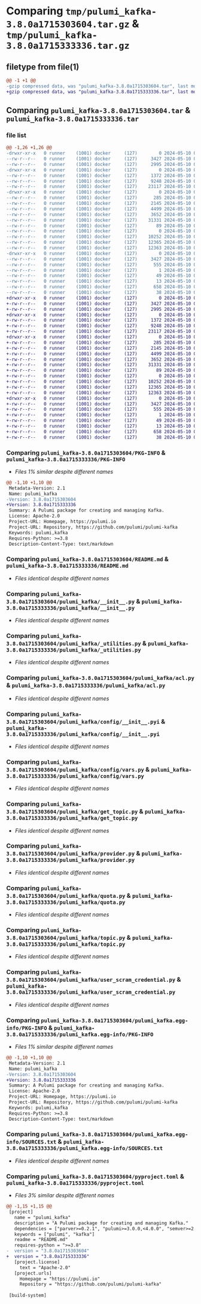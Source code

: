 # Comparing `tmp/pulumi_kafka-3.8.0a1715303604.tar.gz` & `tmp/pulumi_kafka-3.8.0a1715333336.tar.gz`

## filetype from file(1)

```diff
@@ -1 +1 @@
-gzip compressed data, was "pulumi_kafka-3.8.0a1715303604.tar", last modified: Fri May 10 01:32:22 2024, max compression
+gzip compressed data, was "pulumi_kafka-3.8.0a1715333336.tar", last modified: Fri May 10 09:31:52 2024, max compression
```

## Comparing `pulumi_kafka-3.8.0a1715303604.tar` & `pulumi_kafka-3.8.0a1715333336.tar`

### file list

```diff
@@ -1,26 +1,26 @@
-drwxr-xr-x   0 runner    (1001) docker     (127)        0 2024-05-10 01:32:22.198117 pulumi_kafka-3.8.0a1715303604/
--rw-r--r--   0 runner    (1001) docker     (127)     3427 2024-05-10 01:32:22.198117 pulumi_kafka-3.8.0a1715303604/PKG-INFO
--rw-r--r--   0 runner    (1001) docker     (127)     2995 2024-05-10 01:32:14.000000 pulumi_kafka-3.8.0a1715303604/README.md
-drwxr-xr-x   0 runner    (1001) docker     (127)        0 2024-05-10 01:32:22.198117 pulumi_kafka-3.8.0a1715303604/pulumi_kafka/
--rw-r--r--   0 runner    (1001) docker     (127)     1372 2024-05-10 01:32:14.000000 pulumi_kafka-3.8.0a1715303604/pulumi_kafka/__init__.py
--rw-r--r--   0 runner    (1001) docker     (127)     9248 2024-05-10 01:32:14.000000 pulumi_kafka-3.8.0a1715303604/pulumi_kafka/_utilities.py
--rw-r--r--   0 runner    (1001) docker     (127)    23117 2024-05-10 01:32:14.000000 pulumi_kafka-3.8.0a1715303604/pulumi_kafka/acl.py
-drwxr-xr-x   0 runner    (1001) docker     (127)        0 2024-05-10 01:32:22.198117 pulumi_kafka-3.8.0a1715303604/pulumi_kafka/config/
--rw-r--r--   0 runner    (1001) docker     (127)      285 2024-05-10 01:32:14.000000 pulumi_kafka-3.8.0a1715303604/pulumi_kafka/config/__init__.py
--rw-r--r--   0 runner    (1001) docker     (127)     2145 2024-05-10 01:32:14.000000 pulumi_kafka-3.8.0a1715303604/pulumi_kafka/config/__init__.pyi
--rw-r--r--   0 runner    (1001) docker     (127)     4499 2024-05-10 01:32:14.000000 pulumi_kafka-3.8.0a1715303604/pulumi_kafka/config/vars.py
--rw-r--r--   0 runner    (1001) docker     (127)     3652 2024-05-10 01:32:14.000000 pulumi_kafka-3.8.0a1715303604/pulumi_kafka/get_topic.py
--rw-r--r--   0 runner    (1001) docker     (127)    31331 2024-05-10 01:32:14.000000 pulumi_kafka-3.8.0a1715303604/pulumi_kafka/provider.py
--rw-r--r--   0 runner    (1001) docker     (127)       89 2024-05-10 01:32:14.000000 pulumi_kafka-3.8.0a1715303604/pulumi_kafka/pulumi-plugin.json
--rw-r--r--   0 runner    (1001) docker     (127)        0 2024-05-10 01:32:14.000000 pulumi_kafka-3.8.0a1715303604/pulumi_kafka/py.typed
--rw-r--r--   0 runner    (1001) docker     (127)    10252 2024-05-10 01:32:14.000000 pulumi_kafka-3.8.0a1715303604/pulumi_kafka/quota.py
--rw-r--r--   0 runner    (1001) docker     (127)    12365 2024-05-10 01:32:14.000000 pulumi_kafka-3.8.0a1715303604/pulumi_kafka/topic.py
--rw-r--r--   0 runner    (1001) docker     (127)    12363 2024-05-10 01:32:14.000000 pulumi_kafka-3.8.0a1715303604/pulumi_kafka/user_scram_credential.py
-drwxr-xr-x   0 runner    (1001) docker     (127)        0 2024-05-10 01:32:22.198117 pulumi_kafka-3.8.0a1715303604/pulumi_kafka.egg-info/
--rw-r--r--   0 runner    (1001) docker     (127)     3427 2024-05-10 01:32:22.000000 pulumi_kafka-3.8.0a1715303604/pulumi_kafka.egg-info/PKG-INFO
--rw-r--r--   0 runner    (1001) docker     (127)      555 2024-05-10 01:32:22.000000 pulumi_kafka-3.8.0a1715303604/pulumi_kafka.egg-info/SOURCES.txt
--rw-r--r--   0 runner    (1001) docker     (127)        1 2024-05-10 01:32:22.000000 pulumi_kafka-3.8.0a1715303604/pulumi_kafka.egg-info/dependency_links.txt
--rw-r--r--   0 runner    (1001) docker     (127)       49 2024-05-10 01:32:22.000000 pulumi_kafka-3.8.0a1715303604/pulumi_kafka.egg-info/requires.txt
--rw-r--r--   0 runner    (1001) docker     (127)       13 2024-05-10 01:32:22.000000 pulumi_kafka-3.8.0a1715303604/pulumi_kafka.egg-info/top_level.txt
--rw-r--r--   0 runner    (1001) docker     (127)      658 2024-05-10 01:32:14.000000 pulumi_kafka-3.8.0a1715303604/pyproject.toml
--rw-r--r--   0 runner    (1001) docker     (127)       38 2024-05-10 01:32:22.198117 pulumi_kafka-3.8.0a1715303604/setup.cfg
+drwxr-xr-x   0 runner    (1001) docker     (127)        0 2024-05-10 09:31:52.613854 pulumi_kafka-3.8.0a1715333336/
+-rw-r--r--   0 runner    (1001) docker     (127)     3427 2024-05-10 09:31:52.613854 pulumi_kafka-3.8.0a1715333336/PKG-INFO
+-rw-r--r--   0 runner    (1001) docker     (127)     2995 2024-05-10 09:31:46.000000 pulumi_kafka-3.8.0a1715333336/README.md
+drwxr-xr-x   0 runner    (1001) docker     (127)        0 2024-05-10 09:31:52.613854 pulumi_kafka-3.8.0a1715333336/pulumi_kafka/
+-rw-r--r--   0 runner    (1001) docker     (127)     1372 2024-05-10 09:31:46.000000 pulumi_kafka-3.8.0a1715333336/pulumi_kafka/__init__.py
+-rw-r--r--   0 runner    (1001) docker     (127)     9248 2024-05-10 09:31:46.000000 pulumi_kafka-3.8.0a1715333336/pulumi_kafka/_utilities.py
+-rw-r--r--   0 runner    (1001) docker     (127)    23117 2024-05-10 09:31:46.000000 pulumi_kafka-3.8.0a1715333336/pulumi_kafka/acl.py
+drwxr-xr-x   0 runner    (1001) docker     (127)        0 2024-05-10 09:31:52.613854 pulumi_kafka-3.8.0a1715333336/pulumi_kafka/config/
+-rw-r--r--   0 runner    (1001) docker     (127)      285 2024-05-10 09:31:46.000000 pulumi_kafka-3.8.0a1715333336/pulumi_kafka/config/__init__.py
+-rw-r--r--   0 runner    (1001) docker     (127)     2145 2024-05-10 09:31:46.000000 pulumi_kafka-3.8.0a1715333336/pulumi_kafka/config/__init__.pyi
+-rw-r--r--   0 runner    (1001) docker     (127)     4499 2024-05-10 09:31:46.000000 pulumi_kafka-3.8.0a1715333336/pulumi_kafka/config/vars.py
+-rw-r--r--   0 runner    (1001) docker     (127)     3652 2024-05-10 09:31:46.000000 pulumi_kafka-3.8.0a1715333336/pulumi_kafka/get_topic.py
+-rw-r--r--   0 runner    (1001) docker     (127)    31331 2024-05-10 09:31:46.000000 pulumi_kafka-3.8.0a1715333336/pulumi_kafka/provider.py
+-rw-r--r--   0 runner    (1001) docker     (127)       89 2024-05-10 09:31:46.000000 pulumi_kafka-3.8.0a1715333336/pulumi_kafka/pulumi-plugin.json
+-rw-r--r--   0 runner    (1001) docker     (127)        0 2024-05-10 09:31:46.000000 pulumi_kafka-3.8.0a1715333336/pulumi_kafka/py.typed
+-rw-r--r--   0 runner    (1001) docker     (127)    10252 2024-05-10 09:31:46.000000 pulumi_kafka-3.8.0a1715333336/pulumi_kafka/quota.py
+-rw-r--r--   0 runner    (1001) docker     (127)    12365 2024-05-10 09:31:46.000000 pulumi_kafka-3.8.0a1715333336/pulumi_kafka/topic.py
+-rw-r--r--   0 runner    (1001) docker     (127)    12363 2024-05-10 09:31:46.000000 pulumi_kafka-3.8.0a1715333336/pulumi_kafka/user_scram_credential.py
+drwxr-xr-x   0 runner    (1001) docker     (127)        0 2024-05-10 09:31:52.613854 pulumi_kafka-3.8.0a1715333336/pulumi_kafka.egg-info/
+-rw-r--r--   0 runner    (1001) docker     (127)     3427 2024-05-10 09:31:52.000000 pulumi_kafka-3.8.0a1715333336/pulumi_kafka.egg-info/PKG-INFO
+-rw-r--r--   0 runner    (1001) docker     (127)      555 2024-05-10 09:31:52.000000 pulumi_kafka-3.8.0a1715333336/pulumi_kafka.egg-info/SOURCES.txt
+-rw-r--r--   0 runner    (1001) docker     (127)        1 2024-05-10 09:31:52.000000 pulumi_kafka-3.8.0a1715333336/pulumi_kafka.egg-info/dependency_links.txt
+-rw-r--r--   0 runner    (1001) docker     (127)       49 2024-05-10 09:31:52.000000 pulumi_kafka-3.8.0a1715333336/pulumi_kafka.egg-info/requires.txt
+-rw-r--r--   0 runner    (1001) docker     (127)       13 2024-05-10 09:31:52.000000 pulumi_kafka-3.8.0a1715333336/pulumi_kafka.egg-info/top_level.txt
+-rw-r--r--   0 runner    (1001) docker     (127)      658 2024-05-10 09:31:46.000000 pulumi_kafka-3.8.0a1715333336/pyproject.toml
+-rw-r--r--   0 runner    (1001) docker     (127)       38 2024-05-10 09:31:52.613854 pulumi_kafka-3.8.0a1715333336/setup.cfg
```

### Comparing `pulumi_kafka-3.8.0a1715303604/PKG-INFO` & `pulumi_kafka-3.8.0a1715333336/PKG-INFO`

 * *Files 1% similar despite different names*

```diff
@@ -1,10 +1,10 @@
 Metadata-Version: 2.1
 Name: pulumi_kafka
-Version: 3.8.0a1715303604
+Version: 3.8.0a1715333336
 Summary: A Pulumi package for creating and managing Kafka.
 License: Apache-2.0
 Project-URL: Homepage, https://pulumi.io
 Project-URL: Repository, https://github.com/pulumi/pulumi-kafka
 Keywords: pulumi,kafka
 Requires-Python: >=3.8
 Description-Content-Type: text/markdown
```

### Comparing `pulumi_kafka-3.8.0a1715303604/README.md` & `pulumi_kafka-3.8.0a1715333336/README.md`

 * *Files identical despite different names*

### Comparing `pulumi_kafka-3.8.0a1715303604/pulumi_kafka/__init__.py` & `pulumi_kafka-3.8.0a1715333336/pulumi_kafka/__init__.py`

 * *Files identical despite different names*

### Comparing `pulumi_kafka-3.8.0a1715303604/pulumi_kafka/_utilities.py` & `pulumi_kafka-3.8.0a1715333336/pulumi_kafka/_utilities.py`

 * *Files identical despite different names*

### Comparing `pulumi_kafka-3.8.0a1715303604/pulumi_kafka/acl.py` & `pulumi_kafka-3.8.0a1715333336/pulumi_kafka/acl.py`

 * *Files identical despite different names*

### Comparing `pulumi_kafka-3.8.0a1715303604/pulumi_kafka/config/__init__.pyi` & `pulumi_kafka-3.8.0a1715333336/pulumi_kafka/config/__init__.pyi`

 * *Files identical despite different names*

### Comparing `pulumi_kafka-3.8.0a1715303604/pulumi_kafka/config/vars.py` & `pulumi_kafka-3.8.0a1715333336/pulumi_kafka/config/vars.py`

 * *Files identical despite different names*

### Comparing `pulumi_kafka-3.8.0a1715303604/pulumi_kafka/get_topic.py` & `pulumi_kafka-3.8.0a1715333336/pulumi_kafka/get_topic.py`

 * *Files identical despite different names*

### Comparing `pulumi_kafka-3.8.0a1715303604/pulumi_kafka/provider.py` & `pulumi_kafka-3.8.0a1715333336/pulumi_kafka/provider.py`

 * *Files identical despite different names*

### Comparing `pulumi_kafka-3.8.0a1715303604/pulumi_kafka/quota.py` & `pulumi_kafka-3.8.0a1715333336/pulumi_kafka/quota.py`

 * *Files identical despite different names*

### Comparing `pulumi_kafka-3.8.0a1715303604/pulumi_kafka/topic.py` & `pulumi_kafka-3.8.0a1715333336/pulumi_kafka/topic.py`

 * *Files identical despite different names*

### Comparing `pulumi_kafka-3.8.0a1715303604/pulumi_kafka/user_scram_credential.py` & `pulumi_kafka-3.8.0a1715333336/pulumi_kafka/user_scram_credential.py`

 * *Files identical despite different names*

### Comparing `pulumi_kafka-3.8.0a1715303604/pulumi_kafka.egg-info/PKG-INFO` & `pulumi_kafka-3.8.0a1715333336/pulumi_kafka.egg-info/PKG-INFO`

 * *Files 1% similar despite different names*

```diff
@@ -1,10 +1,10 @@
 Metadata-Version: 2.1
 Name: pulumi_kafka
-Version: 3.8.0a1715303604
+Version: 3.8.0a1715333336
 Summary: A Pulumi package for creating and managing Kafka.
 License: Apache-2.0
 Project-URL: Homepage, https://pulumi.io
 Project-URL: Repository, https://github.com/pulumi/pulumi-kafka
 Keywords: pulumi,kafka
 Requires-Python: >=3.8
 Description-Content-Type: text/markdown
```

### Comparing `pulumi_kafka-3.8.0a1715303604/pulumi_kafka.egg-info/SOURCES.txt` & `pulumi_kafka-3.8.0a1715333336/pulumi_kafka.egg-info/SOURCES.txt`

 * *Files identical despite different names*

### Comparing `pulumi_kafka-3.8.0a1715303604/pyproject.toml` & `pulumi_kafka-3.8.0a1715333336/pyproject.toml`

 * *Files 3% similar despite different names*

```diff
@@ -1,15 +1,15 @@
 [project]
   name = "pulumi_kafka"
   description = "A Pulumi package for creating and managing Kafka."
   dependencies = ["parver>=0.2.1", "pulumi>=3.0.0,<4.0.0", "semver>=2.8.1"]
   keywords = ["pulumi", "kafka"]
   readme = "README.md"
   requires-python = ">=3.8"
-  version = "3.8.0a1715303604"
+  version = "3.8.0a1715333336"
   [project.license]
     text = "Apache-2.0"
   [project.urls]
     Homepage = "https://pulumi.io"
     Repository = "https://github.com/pulumi/pulumi-kafka"
 
 [build-system]
```

